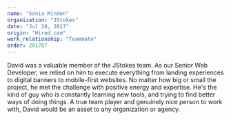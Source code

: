 ```yaml
---
name: "Sonia Minden"
organization: "JStokes"
date: "Jul 28, 2017"
origin: "Hired.com"
work_relationship: "Teammate"
order: 201707
---
```


David was a valuable member of the JStokes team. As our Senior Web Developer, we relied on him to execute everything from landing experiences to digital banners to mobile-first websites. No matter how big or small the project, he met the challenge with positive energy and expertise. He's the kind of guy who is constantly learning new tools, and trying to find better ways of doing things. A true team player and genuinely nice person to work with, David would be an asset to any organization or agency.
